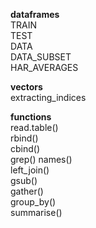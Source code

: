 **dataframes**  
TRAIN  
TEST   
DATA   
DATA_SUBSET   
HAR_AVERAGES  

**vectors**  
extracting_indices

**functions**  
read.table()  
rbind()  
cbind()  
grep() 
names()  
left_join()  
gsub()    
gather()  
group_by()  
summarise()  
